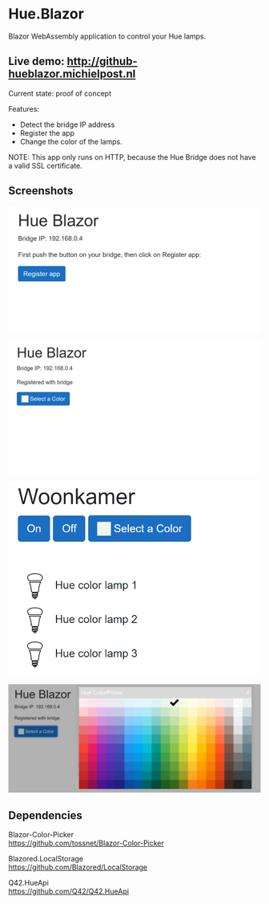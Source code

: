 # Hue.Blazor
Blazor WebAssembly application to control your Hue lamps.

## Live demo: http://github-hueblazor.michielpost.nl

Current state: proof of concept

Features:
- Detect the bridge IP address
- Register the app 
- Change the color of the lamps.

NOTE: This app only runs on HTTP, because the Hue Bridge does not have a valid SSL certificate.

## Screenshots

![Initial](screenshots/00_initial.png)

![Registered with bridge](screenshots/01_registered.png)

![Display groups and lights](screenshots/03_group.png)

![Colorpicker](screenshots/02_colorpicker.png)


## Dependencies

Blazor-Color-Picker  
https://github.com/tossnet/Blazor-Color-Picker

Blazored.LocalStorage  
https://github.com/Blazored/LocalStorage

Q42.HueApi  
https://github.com/Q42/Q42.HueApi